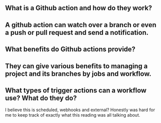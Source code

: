 ## What is a Github action and how do they work?
A github action can watch over a branch or even a push or pull request and send a notification.
---
## What benefits do Github actions provide?
They can give various benefits to managing a project and its branches by jobs and workflow.
---
## What types of trigger actions can a workflow use? What do they do?
I believe this is scheduled, webhooks and external? Honestly was hard for me to keep track of exactly what this reading was all talking about.